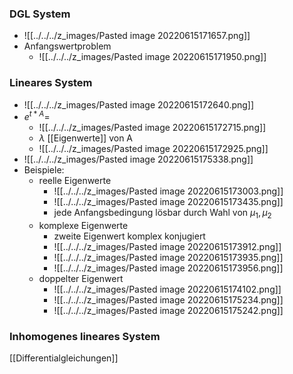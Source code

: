 ### DGL System
+ ![[../../../z_images/Pasted image 20220615171657.png]]
+ Anfangswertproblem
	+ ![[../../../z_images/Pasted image 20220615171950.png]]


### Lineares System
+ ![[../../../z_images/Pasted image 20220615172640.png]]
+ $e^{t*A}=$
	+ ![[../../../z_images/Pasted image 20220615172715.png]]
	+ $\lambda$ [[Eigenwerte]] von A
	+ ![[../../../z_images/Pasted image 20220615172925.png]]
+ ![[../../../z_images/Pasted image 20220615175338.png]]
+ Beispiele:
	+ reelle Eigenwerte
		+ ![[../../../z_images/Pasted image 20220615173003.png]]
		+ ![[../../../z_images/Pasted image 20220615173435.png]]
		+ jede Anfangsbedingung lösbar durch Wahl von $\mu_1,\mu_2$
	+ komplexe Eigenwerte
		+ zweite Eigenwert komplex konjugiert
		+ ![[../../../z_images/Pasted image 20220615173912.png]]
		+ ![[../../../z_images/Pasted image 20220615173935.png]]
		+ ![[../../../z_images/Pasted image 20220615173956.png]]
	+ doppelter Eigenwert
		+ ![[../../../z_images/Pasted image 20220615174102.png]]
		+ ![[../../../z_images/Pasted image 20220615175234.png]]
		+ ![[../../../z_images/Pasted image 20220615175242.png]]

### Inhomogenes lineares System

[[Differentialgleichungen]]
